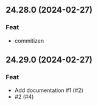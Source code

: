 ## 24.28.0 (2024-02-27)

### Feat

- commitizen

## 24.29.0 (2024-02-27)

### Feat

- Add documentation #1 (#2)
- #2 (#4)
